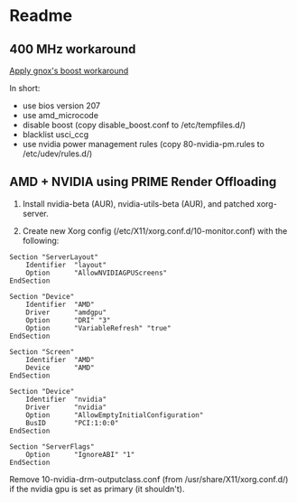 # Readme

## 400 MHz workaround
[Apply gnox's boost workaround](https://bbs.archlinux.org/viewtopic.php?pid=1858966#p1858966)

In short:
* use bios version 207
* use amd_microcode
* disable boost (copy disable_boost.conf to /etc/tempfiles.d/)
* blacklist usci_ccg
* use nvidia power management rules (copy 80-nvidia-pm.rules to /etc/udev/rules.d/)

## AMD + NVIDIA using PRIME Render Offloading
1. Install nvidia-beta (AUR), nvidia-utils-beta (AUR), and patched xorg-server.

2. Create new Xorg config (/etc/X11/xorg.conf.d/10-monitor.conf) with the following:
```
Section "ServerLayout"
	Identifier	"layout"
	Option		"AllowNVIDIAGPUScreens"
EndSection

Section "Device"
	Identifier	"AMD"
	Driver		"amdgpu"
	Option		"DRI" "3"
	Option		"VariableRefresh" "true"
EndSection

Section "Screen"
	Identifier	"AMD"
	Device		"AMD"
EndSection

Section "Device"
	Identifier	"nvidia"
	Driver		"nvidia"
	Option		"AllowEmptyInitialConfiguration"
	BusID		"PCI:1:0:0"
EndSection

Section	"ServerFlags"
	Option		"IgnoreABI" "1"
EndSection
```

Remove 10-nvidia-drm-outputclass.conf (from /usr/share/X11/xorg.conf.d/) if the nvidia gpu is set as primary (it shouldn't).

